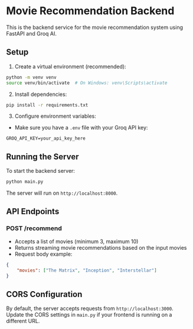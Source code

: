 # Movie Recommendation Backend

This is the backend service for the movie recommendation system using FastAPI and Groq AI.

## Setup

1. Create a virtual environment (recommended):
```bash
python -m venv venv
source venv/bin/activate  # On Windows: venv\Scripts\activate
```

2. Install dependencies:
```bash
pip install -r requirements.txt
```

3. Configure environment variables:
- Make sure you have a `.env` file with your Groq API key:
```
GROQ_API_KEY=your_api_key_here
```

## Running the Server

To start the backend server:

```bash
python main.py
```

The server will run on `http://localhost:8000`.

## API Endpoints

### POST /recommend
- Accepts a list of movies (minimum 3, maximum 10)
- Returns streaming movie recommendations based on the input movies
- Request body example:
```json
{
    "movies": ["The Matrix", "Inception", "Interstellar"]
}
```

## CORS Configuration
By default, the server accepts requests from `http://localhost:3000`. Update the CORS settings in `main.py` if your frontend is running on a different URL. 